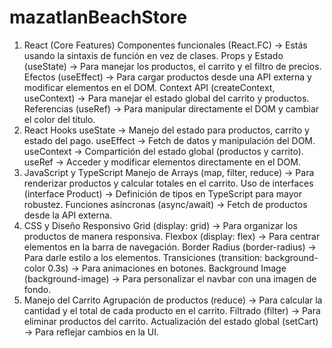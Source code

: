 # mazatlanBeachStore

1. React (Core Features)
Componentes funcionales (React.FC) → Estás usando la sintaxis de función en vez de clases.
Props y Estado (useState) → Para manejar los productos, el carrito y el filtro de precios.
Efectos (useEffect) → Para cargar productos desde una API externa y modificar elementos en el DOM.
Context API (createContext, useContext) → Para manejar el estado global del carrito y productos.
Referencias (useRef) → Para manipular directamente el DOM y cambiar el color del título.
2. React Hooks
useState → Manejo del estado para productos, carrito y estado del pago.
useEffect → Fetch de datos y manipulación del DOM.
useContext → Compartición del estado global (productos y carrito).
useRef → Acceder y modificar elementos directamente en el DOM.
3. JavaScript y TypeScript
Manejo de Arrays (map, filter, reduce) → Para renderizar productos y calcular totales en el carrito.
Uso de interfaces (interface Product) → Definición de tipos en TypeScript para mayor robustez.
Funciones asíncronas (async/await) → Fetch de productos desde la API externa.
4. CSS y Diseño Responsivo
Grid (display: grid) → Para organizar los productos de manera responsiva.
Flexbox (display: flex) → Para centrar elementos en la barra de navegación.
Border Radius (border-radius) → Para darle estilo a los elementos.
Transiciones (transition: background-color 0.3s) → Para animaciones en botones.
Background Image (background-image) → Para personalizar el navbar con una imagen de fondo.
5. Manejo del Carrito
Agrupación de productos (reduce) → Para calcular la cantidad y el total de cada producto en el carrito.
Filtrado (filter) → Para eliminar productos del carrito.
Actualización del estado global (setCart) → Para reflejar cambios en la UI.
